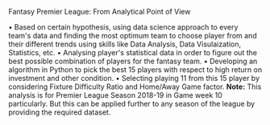 Fantasy Premier League: From Analytical Point of View 

• Based on certain hypothesis, using data science approach to every team's data and finding the most optimum team to choose player from and their different trends using skills like Data Analysis, Data Visulaization, Statistics, etc.
• Analysing player's statistical data  in order to figure out the best possible combination of players for the fantasy team. 
• Developing an algorithm in Python to pick the best 15 players with respect to high return on investment and other condition.
• Selecting playing 11 from this 15 player by considering Fixture Difficulty Ratio and Home/Away Game factor. 
**Note:** This analysis is for Premier League Season 2018-19 in Game week 10 particularly. But this can be applied further to any season of the league by providing the required dataset.
